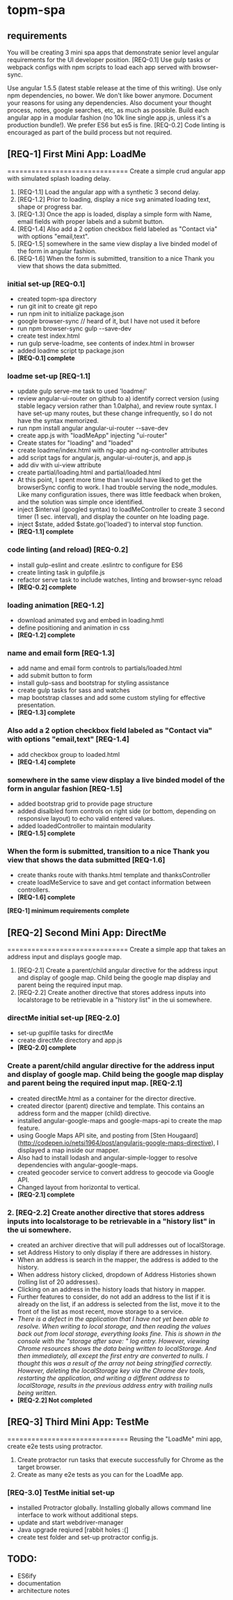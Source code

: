 # topm-spa
## requirements
You will be creating 3 mini spa apps that demonstrate senior level angular requirements for the UI developer position.
[REQ-0.1] Use gulp tasks or webpack configs with npm scripts to load each app served with browser-sync.

Use angular 1.5.5 (latest stable release at the time of this writing). Use only npm dependencies, no bower. We don't like bower anymore. Document your reasons for using any dependencies.
Also document your thought process, notes, google searches, etc, as much as possible. Build each angular app in a modular fashion (no 10k line single app.js, unless it's a production bundle!). We prefer ES6 but es5 is fine. [REQ-0.2] Code linting is encouraged as part of the build process but not required.

## [REQ-1] First Mini App: LoadMe
==============================
Create a simple crud angular app with simulated splash loading delay.

1. [REQ-1.1] Load the angular app with a synthetic 3 second delay.
2. [REQ-1.2] Prior to loading, display a nice svg animated loading text, shape or progress bar.
3. [REQ-1.3] Once the app is loaded, display a simple form with Name, email fields with proper labels and a submit button.
4. [REQ-1.4] Also add a 2 option checkbox field labeled as "Contact via" with options "email,text".
5. [REQ-1.5] somewhere in the same view display a live binded model of the form in angular fashion.
6. [REQ-1.6] When the form is submitted, transition to a nice Thank you view that shows the data submitted.

### initial set-up [REQ-0.1]
- created topm-spa directory
- run git init to create git repo
- run npm init to initialize package.json
- google browser-sync // heard of it, but I have not used it before
- run npm browser-sync gulp --save-dev
- create test index.html
- run gulp serve-loadme, see contents of index.html in browser
- added loadme script tp package.json
- **[REQ-0.1] complete**

### loadme set-up [REQ-1.1]
- update gulp serve-me task to used 'loadme/'
- review angular-ui-router on github to a) identify correct version (using stable legacy version rather than 1.0alpha), and review route syntax.  I have set-up many routes, but these change infrequently, so I do not have the syntax memorized.
- run npm install angular angular-ui-router --save-dev
- create app.js with "loadMeApp" injecting "ui-router"
- Create states for "loading" and "loaded"
- create loadme/index.html with ng-app and ng-controller attributes
- add script tags for angular.js, angular-ui-router.js, and app.js
- add div with ui-view attribute
- create partial/loading.html and partial/loaded.html
- At this point, I spent more time than I would have liked to get the browserSync config to work.  I had trouble serving the  node_modules. Like many configuration issues, there was little feedback when broken, and the solution was simple once identified.
- inject $interval (googled syntax) to loadMeController to create 3 second timer (1 sec. interval), and display the counter on hte loading page.
- inject $state, added $state.go('loaded') to interval stop function.
- **[REQ-1.1] complete**


### code linting (and reload) [REQ-0.2]
- install gulp-eslint and create .eslintrc to configure for ES6
- create linting task in gulpfile.js
- refactor serve task to include watches, linting and browser-sync reload
- **[REQ-0.2] complete**

### loading animation [REQ-1.2]
- download animated svg and embed in loading.hmtl
- define positioning and animation in css
- **[REQ-1.2] complete**

### name and email form [REQ-1.3]
- add name and email form controls to partials/loaded.html
- add submit button to form
- install gulp-sass and bootstrap for styling assistance
- create gulp tasks for sass and watches
- map bootstrap classes and add some custom styling for effective presentation.
- **[REQ-1.3] complete**

### Also add a 2 option checkbox field labeled as "Contact via" with options "email,text" [REQ-1.4]
- add checkbox group to loaded.html
- **[REQ-1.4] complete**

### somewhere in the same view display a live binded model of the form in angular fashion [REQ-1.5]
- added bootstrap grid to provide page structure
- added disalbled form controls on right side (or bottom, depending on responsive layout) to echo valid entered values.
- added loadedController to maintain modularity
- **[REQ-1.5] complete**

### When the form is submitted, transition to a nice Thank you view that shows the data submitted [REQ-1.6]
- create thanks route with thanks.html template and thanksController
- create loadMeService to save and get contact information between controllers.
- **[REQ-1.6] complete**

**[REQ-1] minimum requirements complete**

## [REQ-2] Second Mini App: DirectMe
==============================
Create a simple app that takes an address input and displays google map.

1. [REQ-2.1] Create a parent/child angular directive for the address input and display of google map. Child being the google map display and parent being the required input map.
2. [REQ-2.2] Create another directive that stores address inputs into localstorage to be retrievable in a "history list" in the ui somewhere.

### directMe initial set-up [REQ-2.0]
- set-up guplfile tasks for directMe
- create directMe directory and app.js
- **[REQ-2.0] complete**

### Create a parent/child angular directive for the address input and display of google map. Child being the google map display and parent being the required input map. [REQ-2.1]
- created directMe.html as a container for the director directive.
- created director (parent) directive and template.  This contains an address form and the mapper (child) directive.
- installed angular-google-maps and google-maps-api to create the map feature.
- using Google Maps API site, and posting from [Sten Hougaard] (http://codepen.io/netsi1964/post/angularjs-google-maps-directive), I displayed a map inside our mapper.
- Also had to install lodash and angular-simple-logger to resolve dependencies with angular-google-maps.
- created geocoder service to convert address to geocode via Google API.
- Changed layout from horizontal to vertical. 
- **[REQ-2.1] complete**

### 2. [REQ-2.2] Create another directive that stores address inputs into localstorage to be retrievable in a "history list" in the ui somewhere.
- created an archiver directive that will pull addresses out of localStorage.
- set Address History to only display if there are addresses in history.
- When an address is search in the mapper, the address is added to the history.
- When address history clicked, dropdown of Address Histories shown (rolling list of 20 addresses).
- Clicking on an address in the history loads that history in mapper.
- Further features to consider, do not add an address to the list if it is already on the list, if an address is selected from the list, move it to the front of the list as most recent, move storage to a service.
- *There is a defect in the application that I have not yet been able to resolve.  When writing to local storage, and then reading the values back out from local storage, everything looks fine.  This is shown in the console with the "storage after save: " log entry.  However, viewing Chrome resources shows the data being written to localStorage.  And then immediately, all except the first entry are converted to nulls.  I thought this was a result of the array not being stringified correctly. However, deleting the localStorage key via the Chrome dev tools, restarting the application, and writing a different address to localStorage, results in the previous address entry with trailing nulls being written.*
- **[REQ-2.2] Not completed**


## [REQ-3] Third Mini App: TestMe
==============================
Reusing the "LoadMe" mini app, create e2e tests using protractor.

1. Create protractor run tasks that execute successfully for Chrome as the target browser.
2. Create as many e2e tests as you can for the LoadMe app.

### [REQ-3.0] TestMe initial set-up
- installed Protractor globally. Installing globally allows command line interface to work without additional steps.
- update and start webdriver-manager
- Java upgrade reqiured [rabbit holes :(]
- create test folder and set-up protractor config.js.

## TODO:
- ES6ify
- documentation
- architecture notes
